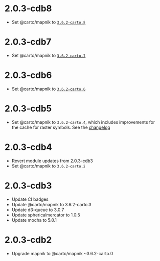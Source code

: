 # 2.0.3-cdb8
* Set @carto/mapnik to [`3.6.2-carto.8`](https://github.com/CartoDB/node-mapnik/blob/v3.6.2-carto/CHANGELOG.carto.md#362-carto8)

# 2.0.3-cdb7
* Set @carto/mapnik to [`3.6.2-carto.7`](https://github.com/CartoDB/node-mapnik/blob/v3.6.2-carto/CHANGELOG.carto.md#362-carto7)

# 2.0.3-cdb6
* Set @carto/mapnik to [`3.6.2-carto.6`](https://github.com/CartoDB/node-mapnik/blob/v3.6.2-carto/CHANGELOG.carto.md#362-carto6)

# 2.0.3-cdb5
* Set @carto/mapnik to `3.6.2-carto.4`, which includes improvements for the cache for raster symbols. See the [changelog](https://github.com/CartoDB/node-mapnik/blob/v3.6.2-carto/CHANGELOG.carto.md#362-carto4)

# 2.0.3-cdb4
* Revert module updates from 2.0.3-cdb3
* Set @carto/mapnik to `3.6.2-carto.2`

# 2.0.3-cdb3

* Update CI badges
* Update @carto/mapnik to 3.6.2-carto.3
* Update d3-queue to 3.0.7
* Update sphericalmercator to 1.0.5
* Update mocha to 5.0.1

# 2.0.3-cdb2

* Upgrade mapnik to @carto/mapnik ~3.6.2-carto.0
